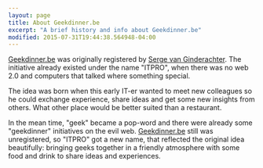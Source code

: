 ```yaml
---
layout: page
title: About Geekdinner.be 
excerpt: "A brief history and info about Geekdinner.be"
modified: 2015-07-31T19:44:38.564948-04:00
---
```


[Geekdinner.be](http://geekdinner.be) was originally registered by [Serge van Ginderachter](http://serge.vanginderachter.be). The initiative already existed under the name "ITPRO", when there was no web 2.0 and computers that talked where something special.

The idea was born when this early IT-er wanted to meet new colleagues so he could exchange experience, share ideas and get some new insights from others. What other place would be better suited than a restaurant.

In the mean time, "geek" became a pop-word and there were already some "geekdinner" initiatives on the evil web. [Geekdinner.be](http://geekdinner.be) still was unregistered, so "ITPRO" got a new name, that reflected the original idea beautifully: bringing geeks together in a friendly atmosphere with some food and drink to share ideas and experiences.
